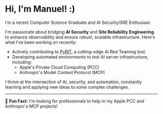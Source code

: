 # Hi, I'm Manuel! :)

i'm a recent Computer Science Graduate and AI Security/SRE Enthusiast.

I'm passionate about bridging **AI Security** and **Site Reliability Engineering** to enhance observability and ensure robust, scalable infrastructure. Here's what I've been working on recently:

- Actively contributing to [PyRIT](https://github.com/pyrit), a cutting-edge AI Red Teaming tool.
- Developing automated environments to test AI server infrastructure, including:
  - Apple's Private Cloud Computing (PCC)
  - Anthropic's Model Context Protocol (MCP)

I thrive at the intersection of AI, security, and automation, constantly learning and applying new ideas to solve complex challenges.

---
 🚀 **Fun Fact**: I'm looking for professionals to help in my Apple PCC and Anthropic's MCP projects!
